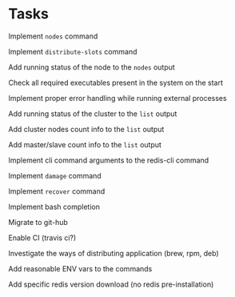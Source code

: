 # Tasks

Implement `nodes` command

Implement `distribute-slots` command

Add running status of the node to the `nodes` output 

Check all required executables present in the system on the start

Implement proper error handling while running external processes

Add running status of the cluster to the `list` output

Add cluster nodes count info to the `list` output

Add master/slave count info to the `list` output

Implement cli command arguments to the redis-cli command

Implement `damage` command
 
Implement `recover` command

Implement bash completion

Migrate to git-hub

Enable CI (travis ci?)

Investigate the ways of distributing application (brew, rpm, deb)

Add reasonable ENV vars to the commands

Add specific redis version download (no redis pre-installation)



